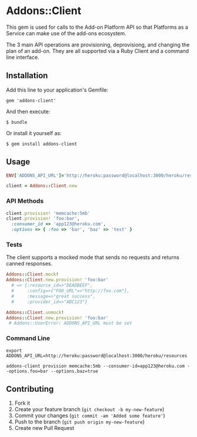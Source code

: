 # Addons::Client

This gem is used for calls to the Add-on Platform API so that Platforms as a Service
can make use of the add-ons ecosystem.

The 3 main API operations are provisioning, deprovisiong, and changing the plan of 
an add-on.  They are all supported via a Ruby Client and a command line interface.

## Installation

Add this line to your application's Gemfile:

    gem 'addons-client'

And then execute:

    $ bundle

Or install it yourself as:

    $ gem install addons-client

## Usage

```ruby
ENV['ADDONS_API_URL']='http://heroku:password@localhost:3000/heroku/resources'

client = Addons::Client.new
```

### API Methods 
```ruby
client.provision! 'memcache:5mb'
client.provision! 'foo:bar', 
  :consumer_id => 'app123@heroku.com',
  :options => { :foo => 'bar', 'baz' => 'test' } 
```

### Tests

The client supports a mocked mode that sends no requests and returns canned responses.

```ruby
Addons::Client.mock!
Addons::Client.new.provision! 'foo:bar' 
  # => {:resource_id=>"DEADBEEF", 
  #     :config=>{"FOO_URL"=>"http://foo.com"}, 
  #     :message=>"great success", 
  #     :provider_id=>"ABC123"} 

Addons::Client.unmock!
Addons::Client.new.provision! 'foo:bar'
 # Addons::UserError: ADDONS_API_URL must be set
```

### Command Line
    export ADDONS_API_URL=http://heroku:password@localhost:3000/heroku/resources

    addons-client provision memcache:5mb --consumer-id=app123@heroku.com --options.foo=bar --options.baz=true

## Contributing

1. Fork it
2. Create your feature branch (`git checkout -b my-new-feature`)
3. Commit your changes (`git commit -am 'Added some feature'`)
4. Push to the branch (`git push origin my-new-feature`)
5. Create new Pull Request
